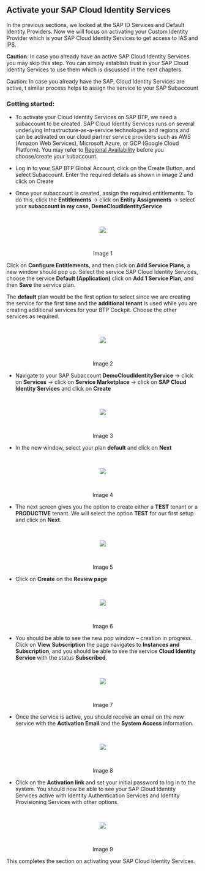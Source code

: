 ## Activate your SAP Cloud Identity Services 

In the previous sections, we looked at the SAP ID Services and Default Identity Providers. Now we will focus on activating your Custom Identity Provider which is your SAP Cloud Identity Services to get access to IAS and IPS.  

**Caution**: In case you already have an active SAP Cloud Identity Services you may skip this step. You can simply establish trust in your SAP Cloud Identity Services to use them which is discussed in the next chapters. 

Caution: In case you already have the SAP, Cloud Identity Services are active, t similar process helps to assign the service to your SAP Subaccount

### Getting started:

- To activate your Cloud Identity Services on SAP BTP, we need a subaccount to be created. SAP Cloud Identity Services runs on several underlying Infrastructure-as-a-service technologies and regions and can be activated on our cloud partner service providers such as AWS (Amazon Web Services), Microsoft Azure, or GCP (Google Cloud Platform). You may refer to [Regional Availability](https://help.sap.com/docs/identity-authentication/identity-authentication/regional-availability?q=data%20center) before you choose/create your subaccount.   

- Log in to your SAP BTP Global Account, click on the Create Button, and select Subaccount. Enter the required details as shown in image 2 and click on Create 

- Once your subaccount is created, assign the required entitlements. To do this, click the **Entitlements** -> click on **Entity Assignments** -> select your **subaccount in my case, DemoCloudIdentityService**

<br>
<p align="center"> 
<img src="images/3.1_Entitlements.png"> 
</p>
<br>
<p align="center" <b>Image 1</b> </p>

Click on **Configure Entitlements**, and then click on **Add Service Plans**, a new window should pop up. Select the service SAP Cloud Identity Services, choose the service **Default (Application)** click on **Add 1 Service Plan**, and then **Save** the service plan.  

The **default** plan would be the first option to select since we are creating the service for the first time and the **additional tenant** is used while you are creating additional services for your BTP Cockpit. Choose the other services as required. 

<br>
<p align="center"> 
<img src="images/3.2_DefaultPlan.png"> 
</p>
<br>
<p align="center" <b>Image 2</b> </p>

- Navigate to your SAP Subaccount **DemoCloudIdentityService** -> click on **Services** -> click on **Service Marketplace** -> click on **SAP Cloud Identity Services** and click on **Create** 

<br>
<p align="center"> 
<img src="images/3.3_CreatePlan.png"> 
</p>
<br>
<p align="center" <b>Image 3</b> </p>

- In the new window, select your plan **default** and click on **Next**

<br>
<p align="center"> 
<img src="images/3.4_SelectPlan.png"> 
</p>
<br>
<p align="center" <b>Image 4</b> </p>

- The next screen gives you the option to create either a **TEST** tenant or a **PRODUCTIVE** tenant. We will select the option **TEST** for our first setup and click on **Next**.

<br>
<p align="center"> 
<img src="images/3.5 _ServiceType-Test.png"> 
</p>
<br>
<p align="center" <b>Image 5</b> </p>

- Click on **Create** on the **Review page** 

<br>
<p align="center"> 
<img src="images/3.6_CreateIAS.png"> 
</p>
<br>
<p align="center" <b>Image 6</b> </p>

- You should be able to see the new pop window – creation in progress. Click on **View Subscription** the page navigates to **Instances and Subscription**, and you should be able to see the service **Cloud Identity Service** with the status **Subscribed**.

<br>
<p align="center"> 
<img src="images/3.7_Subscribed.png"> 
</p>
<br>
<p align="center" <b>Image 7</b> </p>

- Once the service is active, you should receive an email on the new service with the **Activation Email** and the **System Access** information.

<br>
<p align="center"> 
<img src="images/3.8_Email.png"> 
</p>
<br>
<p align="center" <b>Image 8</b> </p>

- Click on the **Activation link** and set your initial password to log in to the system. You should now be able to see your SAP Cloud Identity Services active with Identity Authentication Services and Identity Provisioning Services with other options.

<br>
<p align="center"> 
<img src="images/3.9_AccountActive.png"> 
</p>
<br>
<p align="center" <b>Image 9</b> </p>

This completes the section on activating your SAP Cloud Identity Services. 

